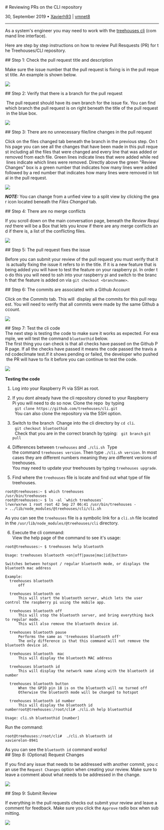 # Reviewing PRs on the CLI repository

30, September 2019 • [Xavierh93](https://github.com/xavierh93) | [vmnet8](https://github.com/vmnet8)

---

As a system's engineer you may need to work with the [treehouses cli](https://github.com/treehouses/cli) (command line interface). 

Here are step by step instructions on how to review Pull Resquests (PR) for the Treehouses/CLI repository.

## Step 1: Check the pull request title and description

Make sure the issue number that the pull request is fixing is in the pull request title. An example is shown below.

![](images/20190930-prtitle.png)


## Step 2: Verify that there is a branch for the pull request

 The pull request should have its own branch for the issue fix. You can find which branch the pull request is on right beneath the title of the pull request in the blue box.

![](images/20190930-branchpr.png)

## Step 3: There are no unnecessary file/line changes in the pull request

Click on the files changed tab beneath the branch in the previous step. On this page you can see all the changes that have been made in this pull request including all the files that were changed and every line that was added or removed from each file. Green lines indicate lines that were added while red lines indicate which lines were removed. Directly above the green "Review Changes" box is a green number that indicates how many lines were added followed by a red number that indicates how many lines were removed in total in the pull request.

![](images/20190930-fileschanged.png)

_**NOTE:**_ You can change from a unfied view to a split view by clicking the gear icon located beneath the *Files Changed* tab.

## Step 4: There are no merge conflicts

If you scroll down on the main conversation page, beneath the *Review Required* there will be a Box that lets you know if there are any merge conflicts and if there is, a list of the conflicting files.

![](images/20190930-mergeconflicts.png)


## Step 5: The pull request fixes the issue

Before you can submit your review of the pull request you must verify that it is actually fixing the issue it refers to in the title. If it is a new feature that is being added you will have to test the feature on your raspberry pi. In order to do this you will need to ssh into your raspberry pi and switch to the branch that the feature is added on via `git checkout <branchname>`.

## Step 6: The commits are associated with a Github Account

Click on the *Commits* tab. This will  display all the commits for this pull request. You will need to verify that all commits were made by the same Github account.

![](images/20190930-commits.png)

## Step 7: Test the cli code
The next step is testing the code to make sure it works as expected. For example, we will test the command `bluetoothid` below.  
The first thing you can check is that all checks have passed on the Github PR page. If all the checks have passed it means the code passed the travis and codeclimate test.If it shows pending or failed, the developer who pushed the PR will have to fix it before you can continue to test the code.

![](images/20191002-check_travis.jpg) 

**Testing the code**

1. Log into your Raspberry Pi via SSH as root.

2. If you dont already have the cli repository cloned to your Raspberry Pi you will need to do so now. Clone the repo  by typing
  `git clone https://github.com/treehouses/cli.git`
  You can also clone the repository via the SSH option.

3. Switch to the branch  
  Change into the cli directory by `cd cli`.
  `git checkout bluetoothid`
  Check that you are in the correct branch by typing:
  `git branch`
  `git pull`
  
4. Differences between `treehouses` and `./cli.sh`
 Type the command `treehouses version`. Then type `./cli.sh version`. In most cases they are different numbers meaning they are different versions of treehouses. You may need to update your treehouses by typing `treehouses upgrade`.

5. Find where the `treehouses` file is locate and find out what type of file treehouses.
```
root@treehouses:~ $ which treehouses
/usr/bin/treehouses
root@treehouses:~ $ ls -al `which treehouses`
lrwxrwxrwx 1 root root 42 Sep 27 06:41 /usr/bin/treehouses -> ../lib/node_modules/@treehouses/cli/cli.sh
```
As you can see the `treehouses` file is a symbolic link for a `cli.sh` file located in the `/usr/lib/node_modules/@treehouses/cli` directory. 

6. Execute the cli command:
View the help page of the command to see it's usage:

```
root@treehouses:~ $ treehouses help bluetooth

Usage: treehouses bluetooth <on|off|pause|mac|id|button>

Switches between hotspot / regular bluetooth mode, or displays the bluetooth mac address

Example:
  treehouses bluetooth
      off

  treehouses bluetooth on
      This will start the bluetooth server, which lets the user control the raspberry pi using the mobile app.

  treehouses bluetooth off
      This will stop the bluetooth server, and bring everything back to regular mode.
      This will also remove the bluetooth device id.

  treehouses bluetooth pause
      Performs the same as 'treehouses bluetooth off'
      The only difference is that this command will not remove the bluetooth device id.

  treehouses bluetooth  mac
      This will display the bluetooth MAC address

  treehouses bluetooth id
      This will display the network name along with the bluetooth id number

  treehouses bluetooth button
      When the GPIO pin 18 is on the bluetooth will ne turned off
      Otherwise the bluetooth mode will be changed to hotspot

  treehouses bluetooth id number
      This will display the bluetooth id numberroot@treehouses:/root/cli# ./cli.sh help bluetoothid

Usage: cli.sh bluetoothid [number]
```

Run the command:

```
root@treehouses:/root/cli#  ./cli.sh bluetooth id
xavierelon-8941
```

As you can see the `bluetooth id` command works!
     
## Step 8: (Optional) Request Changes

If you find any issue that needs to be addressed with another commit, you can use the `Request Changes` option when creating your review. Make sure to leave a comment about what needs to be addressed in the change. 

![](images/20190930-requestchanges.png)

## Step 9: Submit Review

If everything in the pull requests checks out submit your review and leave a comment for feedback. Make sure you click the `Approve` radio box when submitting.

![](images/20190930-approve.png)
